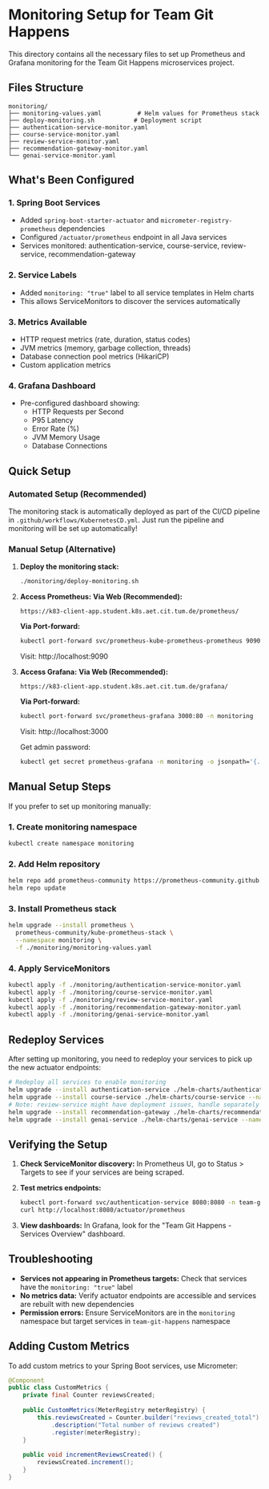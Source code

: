 # Monitoring Setup for Team Git Happens

This directory contains all the necessary files to set up Prometheus and Grafana monitoring for the Team Git Happens microservices project.

## Files Structure

```
monitoring/
├── monitoring-values.yaml          # Helm values for Prometheus stack
├── deploy-monitoring.sh           # Deployment script
├── authentication-service-monitor.yaml
├── course-service-monitor.yaml
├── review-service-monitor.yaml
├── recommendation-gateway-monitor.yaml
└── genai-service-monitor.yaml
```

## What's Been Configured

### 1. Spring Boot Services
- Added `spring-boot-starter-actuator` and `micrometer-registry-prometheus` dependencies
- Configured `/actuator/prometheus` endpoint in all Java services
- Services monitored: authentication-service, course-service, review-service, recommendation-gateway

### 2. Service Labels
- Added `monitoring: "true"` label to all service templates in Helm charts
- This allows ServiceMonitors to discover the services automatically

### 3. Metrics Available
- HTTP request metrics (rate, duration, status codes)
- JVM metrics (memory, garbage collection, threads)
- Database connection pool metrics (HikariCP)
- Custom application metrics

### 4. Grafana Dashboard
- Pre-configured dashboard showing:
  - HTTP Requests per Second
  - P95 Latency
  - Error Rate (%)
  - JVM Memory Usage
  - Database Connections

## Quick Setup

### Automated Setup (Recommended)
The monitoring stack is automatically deployed as part of the CI/CD pipeline in `.github/workflows/KubernetesCD.yml`. Just run the pipeline and monitoring will be set up automatically!

### Manual Setup (Alternative)
1. **Deploy the monitoring stack:**
   ```bash
   ./monitoring/deploy-monitoring.sh
   ```

2. **Access Prometheus:**
   **Via Web (Recommended):**
   ```
   https://k83-client-app.student.k8s.aet.cit.tum.de/prometheus/
   ```
   
   **Via Port-forward:**
   ```bash
   kubectl port-forward svc/prometheus-kube-prometheus-prometheus 9090:9090 -n monitoring
   ```
   Visit: http://localhost:9090

3. **Access Grafana:**
   **Via Web (Recommended):**
   ```
   https://k83-client-app.student.k8s.aet.cit.tum.de/grafana/
   ```
   
   **Via Port-forward:**
   ```bash
   kubectl port-forward svc/prometheus-grafana 3000:80 -n monitoring
   ```
   Visit: http://localhost:3000
   
   Get admin password:
   ```bash
   kubectl get secret prometheus-grafana -n monitoring -o jsonpath='{.data.admin-password}' | base64 --decode
   ```

## Manual Setup Steps

If you prefer to set up monitoring manually:

### 1. Create monitoring namespace
```bash
kubectl create namespace monitoring
```

### 2. Add Helm repository
```bash
helm repo add prometheus-community https://prometheus-community.github.io/helm-charts
helm repo update
```

### 3. Install Prometheus stack
```bash
helm upgrade --install prometheus \
  prometheus-community/kube-prometheus-stack \
  --namespace monitoring \
  -f ./monitoring/monitoring-values.yaml
```

### 4. Apply ServiceMonitors
```bash
kubectl apply -f ./monitoring/authentication-service-monitor.yaml
kubectl apply -f ./monitoring/course-service-monitor.yaml
kubectl apply -f ./monitoring/review-service-monitor.yaml
kubectl apply -f ./monitoring/recommendation-gateway-monitor.yaml
kubectl apply -f ./monitoring/genai-service-monitor.yaml
```

## Redeploy Services

After setting up monitoring, you need to redeploy your services to pick up the new actuator endpoints:

```bash
# Redeploy all services to enable monitoring
helm upgrade --install authentication-service ./helm-charts/authentication-service --namespace team-git-happens --set image.tag=latest
helm upgrade --install course-service ./helm-charts/course-service --namespace team-git-happens --set image.tag=latest
# Note: review-service might have deployment issues, handle separately
helm upgrade --install recommendation-gateway ./helm-charts/recommendation-gateway --namespace team-git-happens --set image.tag=latest
helm upgrade --install genai-service ./helm-charts/genai-service --namespace team-git-happens --set image.tag=latest
```

## Verifying the Setup

1. **Check ServiceMonitor discovery:**
   In Prometheus UI, go to Status > Targets to see if your services are being scraped.

2. **Test metrics endpoints:**
   ```bash
   kubectl port-forward svc/authentication-service 8080:8080 -n team-git-happens
   curl http://localhost:8080/actuator/prometheus
   ```

3. **View dashboards:**
   In Grafana, look for the "Team Git Happens - Services Overview" dashboard.

## Troubleshooting

- **Services not appearing in Prometheus targets:** Check that services have the `monitoring: "true"` label
- **No metrics data:** Verify actuator endpoints are accessible and services are rebuilt with new dependencies
- **Permission errors:** Ensure ServiceMonitors are in the `monitoring` namespace but target services in `team-git-happens` namespace

## Adding Custom Metrics

To add custom metrics to your Spring Boot services, use Micrometer:

```java
@Component
public class CustomMetrics {
    private final Counter reviewsCreated;
    
    public CustomMetrics(MeterRegistry meterRegistry) {
        this.reviewsCreated = Counter.builder("reviews_created_total")
            .description("Total number of reviews created")
            .register(meterRegistry);
    }
    
    public void incrementReviewsCreated() {
        reviewsCreated.increment();
    }
}
```
